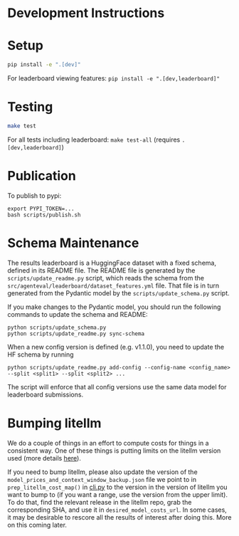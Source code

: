 # Development Instructions

# Setup

```bash
pip install -e ".[dev]"
```

For leaderboard viewing features: `pip install -e ".[dev,leaderboard]"`

# Testing

```bash
make test
```

For all tests including leaderboard: `make test-all` (requires `.[dev,leaderboard]`)

# Publication

To publish to pypi:

```shell
export PYPI_TOKEN=...
bash scripts/publish.sh
```

# Schema Maintenance

The results leaderboard is a HuggingFace dataset with a fixed schema, defined in its README file.
The README file is generated by the `scripts/update_readme.py` script, 
which reads the schema from the `src/agenteval/leaderboard/dataset_features.yml` file. That file is
in turn generated from the Pydantic model by the `scripts/update_schema.py` script.

If you make changes to the Pydantic model, you should run the following commands to update the schema and README:

```shell
python scripts/update_schema.py
python scripts/update_readme.py sync-schema
```

When a new config version is defined (e.g. v1.1.0), you need to update the HF schema by running
```shell
python scripts/update_readme.py add-config --config-name <config_name> --split <split1> --split <split2> ...
```
The script will enforce that all config versions use the same data model for leaderboard submissions.


# Bumping litellm

We do a couple of things in an effort to compute costs for things in a consistent way. One of these things is putting limits on the litellm version used (more details [here](https://github.com/allenai/astabench-issues/issues/391)).

If you need to bump litellm, please also update the version of the `model_prices_and_context_window_backup.json` file we point to in `prep_litellm_cost_map()` in [cli.py](./src/agenteval/cli.py) to the version in the version of litellm you want to bump to (if you want a range, use the version from the upper limit). To do that, find the relevant release in the litellm repo, grab the corresponding SHA, and use it in `desired_model_costs_url`. In some cases, it may be desirable to rescore all the results of interest after doing this. More on this coming later.
